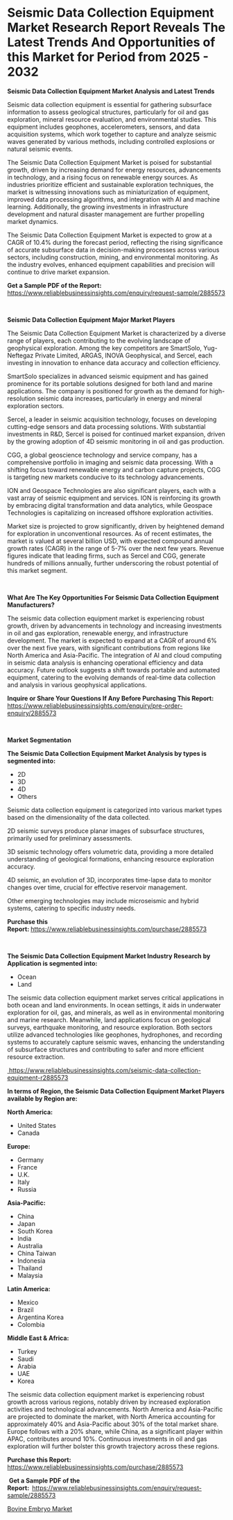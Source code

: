 <p><h1>Seismic Data Collection Equipment Market Research Report Reveals The Latest Trends And Opportunities of this Market for Period from 2025 - 2032</h1></p><p><strong>Seismic Data Collection Equipment Market Analysis and Latest Trends</strong></p>
<p><p>Seismic data collection equipment is essential for gathering subsurface information to assess geological structures, particularly for oil and gas exploration, mineral resource evaluation, and environmental studies. This equipment includes geophones, accelerometers, sensors, and data acquisition systems, which work together to capture and analyze seismic waves generated by various methods, including controlled explosions or natural seismic events.</p><p>The Seismic Data Collection Equipment Market is poised for substantial growth, driven by increasing demand for energy resources, advancements in technology, and a rising focus on renewable energy sources. As industries prioritize efficient and sustainable exploration techniques, the market is witnessing innovations such as miniaturization of equipment, improved data processing algorithms, and integration with AI and machine learning. Additionally, the growing investments in infrastructure development and natural disaster management are further propelling market dynamics.</p><p>The Seismic Data Collection Equipment Market is expected to grow at a CAGR of 10.4% during the forecast period, reflecting the rising significance of accurate subsurface data in decision-making processes across various sectors, including construction, mining, and environmental monitoring. As the industry evolves, enhanced equipment capabilities and precision will continue to drive market expansion.</p></p>
<p><strong>Get a Sample PDF of the Report:&nbsp;</strong> <a href="https://www.reliablebusinessinsights.com/enquiry/request-sample/2885573?utm_campaign=2752&utm_medium=2&utm_source=Github&utm_content=ia&utm_term=13032025&utm_id=seismic-data-collection-equipment">https://www.reliablebusinessinsights.com/enquiry/request-sample/2885573</a></p>
<p>&nbsp;</p>
<p><strong>Seismic Data Collection Equipment Major Market Players</strong></p>
<p><p>The Seismic Data Collection Equipment Market is characterized by a diverse range of players, each contributing to the evolving landscape of geophysical exploration. Among the key competitors are SmartSolo, Yug-Neftegaz Private Limited, ARGAS, INOVA Geophysical, and Sercel, each investing in innovation to enhance data accuracy and collection efficiency.</p><p>SmartSolo specializes in advanced seismic equipment and has gained prominence for its portable solutions designed for both land and marine applications. The company is positioned for growth as the demand for high-resolution seismic data increases, particularly in energy and mineral exploration sectors.</p><p>Sercel, a leader in seismic acquisition technology, focuses on developing cutting-edge sensors and data processing solutions. With substantial investments in R&D, Sercel is poised for continued market expansion, driven by the growing adoption of 4D seismic monitoring in oil and gas production.</p><p>CGG, a global geoscience technology and service company, has a comprehensive portfolio in imaging and seismic data processing. With a shifting focus toward renewable energy and carbon capture projects, CGG is targeting new markets conducive to its technology advancements.</p><p>ION and Geospace Technologies are also significant players, each with a vast array of seismic equipment and services. ION is reinforcing its growth by embracing digital transformation and data analytics, while Geospace Technologies is capitalizing on increased offshore exploration activities.</p><p>Market size is projected to grow significantly, driven by heightened demand for exploration in unconventional resources. As of recent estimates, the market is valued at several billion USD, with expected compound annual growth rates (CAGR) in the range of 5-7% over the next few years. Revenue figures indicate that leading firms, such as Sercel and CGG, generate hundreds of millions annually, further underscoring the robust potential of this market segment.</p></p>
<p>&nbsp;</p>
<p><strong>What Are The Key Opportunities For Seismic Data Collection Equipment Manufacturers?</strong></p>
<p><p>The seismic data collection equipment market is experiencing robust growth, driven by advancements in technology and increasing investments in oil and gas exploration, renewable energy, and infrastructure development. The market is expected to expand at a CAGR of around 6% over the next five years, with significant contributions from regions like North America and Asia-Pacific. The integration of AI and cloud computing in seismic data analysis is enhancing operational efficiency and data accuracy. Future outlook suggests a shift towards portable and automated equipment, catering to the evolving demands of real-time data collection and analysis in various geophysical applications.</p></p>
<p><strong>Inquire or Share Your Questions If Any Before Purchasing This Report:</strong> <a href="https://www.reliablebusinessinsights.com/enquiry/pre-order-enquiry/2885573?utm_campaign=2752&utm_medium=2&utm_source=Github&utm_content=ia&utm_term=13032025&utm_id=seismic-data-collection-equipment">https://www.reliablebusinessinsights.com/enquiry/pre-order-enquiry/2885573</a></p>
<p>&nbsp;</p>
<p><strong>Market Segmentation</strong></p>
<p><strong>The Seismic Data Collection Equipment Market Analysis by types is segmented into:</strong></p>
<p><ul><li>2D</li><li>3D</li><li>4D</li><li>Others</li></ul></p>
<p><p>Seismic data collection equipment is categorized into various market types based on the dimensionality of the data collected. </p><p>2D seismic surveys produce planar images of subsurface structures, primarily used for preliminary assessments. </p><p>3D seismic technology offers volumetric data, providing a more detailed understanding of geological formations, enhancing resource exploration accuracy. </p><p>4D seismic, an evolution of 3D, incorporates time-lapse data to monitor changes over time, crucial for effective reservoir management. </p><p>Other emerging technologies may include microseismic and hybrid systems, catering to specific industry needs.</p></p>
<p><strong>Purchase this Report:&nbsp;</strong><a href="https://www.reliablebusinessinsights.com/purchase/2885573?utm_campaign=2752&utm_medium=2&utm_source=Github&utm_content=ia&utm_term=13032025&utm_id=seismic-data-collection-equipment">https://www.reliablebusinessinsights.com/purchase/2885573</a></p>
<p>&nbsp;</p>
<p><strong>The Seismic Data Collection Equipment Market Industry Research by Application is segmented into:</strong></p>
<p><ul><li>Ocean</li><li>Land</li></ul></p>
<p><p>The seismic data collection equipment market serves critical applications in both ocean and land environments. In ocean settings, it aids in underwater exploration for oil, gas, and minerals, as well as in environmental monitoring and marine research. Meanwhile, land applications focus on geological surveys, earthquake monitoring, and resource exploration. Both sectors utilize advanced technologies like geophones, hydrophones, and recording systems to accurately capture seismic waves, enhancing the understanding of subsurface structures and contributing to safer and more efficient resource extraction.</p></p>
<p><a href="https://www.reliablebusinessinsights.com/seismic-data-collection-equipment-r2885573?utm_campaign=2752&utm_medium=2&utm_source=Github&utm_content=ia&utm_term=13032025&utm_id=seismic-data-collection-equipment">&nbsp;https://www.reliablebusinessinsights.com/seismic-data-collection-equipment-r2885573</a></p>
<p><strong>In terms of Region, the Seismic Data Collection Equipment Market Players available by Region are:</strong></p>
<p>
    <p> <strong> North America: </strong>
        <ul>
            <li>United States</li>
            <li>Canada</li>
        </ul>
        </p> 
    <p> <strong> Europe: </strong>
        <ul>
            <li>Germany</li>
            <li>France</li>
            <li>U.K.</li>
            <li>Italy</li>
            <li>Russia</li>
        </ul>
        </p> 
    <p> <strong> Asia-Pacific: </strong>
        <ul>
            <li>China</li>
            <li>Japan</li>
            <li>South Korea</li>
            <li>India</li>
            <li>Australia</li>
            <li>China Taiwan</li>
            <li>Indonesia</li>
            <li>Thailand</li>
            <li>Malaysia</li>
        </ul>
        </p> 
    <p> <strong> Latin America: </strong>
        <ul>
            <li>Mexico</li>
            <li>Brazil</li>
            <li>Argentina Korea</li>
            <li>Colombia</li>
        </ul>
        </p> 
    <p> <strong> Middle East & Africa: </strong>
        <ul>
            <li>Turkey</li>
            <li>Saudi</li>
            <li>Arabia</li>
            <li>UAE</li>
            <li>Korea</li>
        </ul>
    </p>
    </p>
<p><p>The seismic data collection equipment market is experiencing robust growth across various regions, notably driven by increased exploration activities and technological advancements. North America and Asia-Pacific are projected to dominate the market, with North America accounting for approximately 40% and Asia-Pacific about 30% of the total market share. Europe follows with a 20% share, while China, as a significant player within APAC, contributes around 10%. Continuous investments in oil and gas exploration will further bolster this growth trajectory across these regions.</p></p>
<p><strong>Purchase this Report: </strong><a href="https://www.reliablebusinessinsights.com/purchase/2885573?utm_campaign=2752&utm_medium=2&utm_source=Github&utm_content=ia&utm_term=13032025&utm_id=seismic-data-collection-equipment">https://www.reliablebusinessinsights.com/purchase/2885573</a></p>
<p>&nbsp;<strong>Get a Sample PDF of the Report:&nbsp;&nbsp;</strong><a href="https://www.reliablebusinessinsights.com/enquiry/request-sample/2885573?utm_campaign=2752&utm_medium=2&utm_source=Github&utm_content=ia&utm_term=13032025&utm_id=seismic-data-collection-equipment">https://www.reliablebusinessinsights.com/enquiry/request-sample/2885573</a></p>
<p><strong></strong></p>
<p><p><a href="https://github.com/zanoligarav/Market-Research-Report-List-1/blob/main/bovine-embryo-market.md?utm_campaign=2752&utm_medium=2&utm_source=Github&utm_content=ia&utm_term=13032025&utm_id=seismic-data-collection-equipment">Bovine Embryo Market</a></p></p>